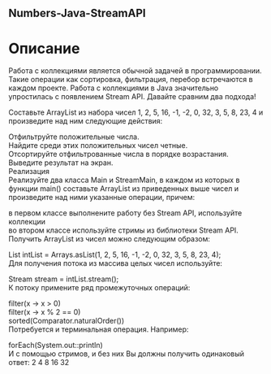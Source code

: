 ## Numbers-Java-StreamAPI
# Описание  
Работа с коллекциями является обычной задачей в программировании. Такие операции как сортировка, фильтрация, перебор встречаются в каждом проекте. Работа с коллекциями в Java значительно упростилась с появлением Stream API. Давайте сравним два подхода!  

Составьте ArrayList из набора чисел 1, 2, 5, 16, -1, -2, 0, 32, 3, 5, 8, 23, 4 и произведите над ним следующие действия:  

Отфильтруйте положительные числа.  
Найдите среди этих положительных чисел четные.  
Отсортируйте отфильтрованные числа в порядке возрастания.  
Выведите результат на экран.  
Реализация  
Реализуйте два класса Main и StreamMain, в каждом из которых в функции main() составьте ArrayList из приведенных выше чисел и произведите над ними указанные операции, причем:  

в первом классе выполнените работу без Stream API, используйте коллекции  
во втором классе используйте стримы из библиотеки Stream API.  
Получить ArrayList из чисел можно следующим образом:  

List<Integer> intList = Arrays.asList(1, 2, 5, 16, -1, -2, 0, 32, 3, 5, 8, 23, 4);  
Для получения потока из массива целых чисел используйте:  

Stream<Integer> stream = intList.stream();  
К потоку примените ряд промежуточных операций:  

filter(x -> x > 0)  
filter(x -> x % 2 == 0)  
sorted(Comparator.naturalOrder())  
Потребуется и терминальная операция. Например:  

forEach(System.out::println)  
И с помощью стримов, и без них Вы должны получить одинаковый ответ: 2 4 8 16 32  
